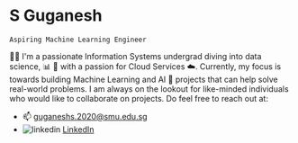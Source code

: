 <!--
**guga-nesh/guga-nesh** is a ✨ _special_ ✨ repository because its `README.md` (this file) appears on your GitHub profile.

Here are some ideas to get you started:

- 🔭 I’m currently working on ...
- 🌱 I’m currently learning ...
- 👯 I’m looking to collaborate on ...
- 🤔 I’m looking for help with ...
- 💬 Ask me about ...
- 📫 How to reach me: ...
- 😄 Pronouns: ...
- ⚡ Fun fact: ...
-->

# S Guganesh
`Aspiring Machine Learning Engineer`

👨‍💻 I'm a passionate Information Systems undergrad diving into data science, 📊 🚀 with a passion for Cloud Services ☁️. Currently, my focus is towards building Machine Learning and AI 🤖 projects that can help solve real-world problems. I am always on the lookout for like-minded individuals who would like to collaborate on projects. Do feel free to reach out at:
- 📫 [guganeshs.2020@smu.edu.sg](mailto:guganeshs.2020@smu.edu.sg")
- <img src="https://i.stack.imgur.com/gVE0j.png" alt="linkedin"> [LinkedIn](https://www.linkedin.com/in/s-guganesh/)

